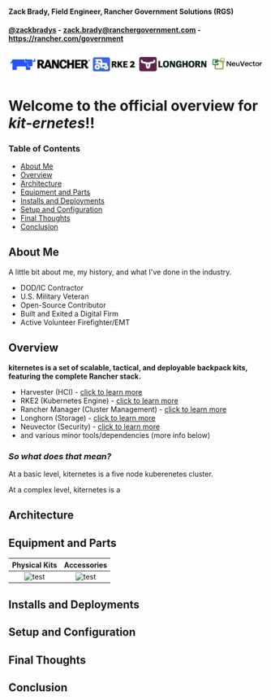 #### Zack Brady, Field Engineer, Rancher Government Solutions (RGS)
#### [@zackbradys](https://twitter.com/zackbradys) - zack.brady@ranchergovernment.com - https://rancher.com/government

![rancher-long-banner](/images/rgs-banner-rounded.png)

# **Welcome to the official overview for *kit-ernetes*!!**

### Table of Contents
  * [About Me](#about-me)
  * [Overview](#overview)
  * [Architecture](#architecture)
  * [Equipment and Parts](#equipment-and-parts)
  * [Installs and Deployments](#installs-and-deployments)
  * [Setup and Configuration](#setup-and-configuration)
  * [Final Thoughts](#final-thoughts)
  * [Conclusion](#conclusion)

## About Me

A little bit about me, my history, and what I've done in the industry.
- DOD/IC Contractor
- U.S. Military Veteran
- Open-Source Contributor
- Built and Exited a Digital Firm
- Active Volunteer Firefighter/EMT

## Overview

**kiternetes is a set of scalable, tactical, and deployable backpack kits, featuring the complete Rancher stack.**

- Harvester (HCI) - [click to learn more](https://www.rancher.com/products/harvester)
- RKE2 (Kubernetes Engine) - [click to learn more](https://www.rancher.com/products/rke)
- Rancher Manager (Cluster Management) - [click to learn more](https://www.rancher.com/products/rancher)
- Longhorn (Storage) - [click to learn more](https://www.rancher.com/products/longhorn)
- Neuvector (Security) - [click to learn more](https://ranchergovernment.com/neuvector)
- and various minor tools/dependencies (more info below)

### *So what does that mean?*

At a basic level, kiternetes is a five node kuberenetes cluster.

At a complex level, kiternetes is a


## Architecture



## Equipment and Parts

Physical Kits        |         Accessories
:-------------------------:|:-------------------------:
![test](/images/kiternetes-parts-kits.jpg) |  ![test](/images/kiternetes-parts-accessories.jpg)


## Installs and Deployments



## Setup and Configuration



## Final Thoughts



## Conclusion


